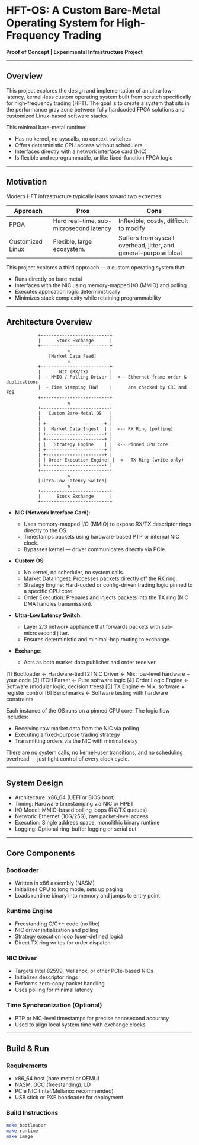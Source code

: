# HFT-OS: A Custom Bare-Metal Operating System for High-Frequency Trading

**Proof of Concept | Experimental Infrastructure Project**

---

## Overview

This project explores the design and implementation of an ultra-low-latency, kernel-less custom operating system built from scratch specifically for high-frequency trading (HFT). The goal is to create a system that sits in the performance gray zone between fully hardcoded FPGA solutions and customized Linux-based software stacks.

This minimal bare-metal runtime:
- Has no kernel, no syscalls, no context switches
- Offers deterministic CPU access without schedulers
- Interfaces directly with a network interface card (NIC)
- Is flexible and reprogrammable, unlike fixed-function FPGA logic

---

## Motivation

Modern HFT infrastructure typically leans toward two extremes:

| Approach        | Pros                                    | Cons                                                             |
|-----------------|-----------------------------------------|------------------------------------------------------------------|
| FPGA            | Hard real-time, sub-microsecond latency | Inflexible, costly, difficult to modify                          |
| Customized Linux| Flexible, large ecosystem.              | Suffers from syscall overhead, jitter, and general-purpose bloat |


This project explores a third approach — a custom operating system that:
- Runs directly on bare metal
- Interfaces with the NIC using memory-mapped I/O (MMIO) and polling
- Executes application logic deterministically
- Minimizes stack complexity while retaining programmability

---

## Architecture Overview

                +--------------------------+
                |      Stock Exchange      |
                +--------------------------+
                           ⇅
                    [Market Data Feed]
                           ⇅
                +--------------------------+
                |       NIC (RX/TX)        |
                |  - MMIO / Polling Driver |  <-- Ethernet frame order & duplications 
                |  - Time Stamping (HW)    |      are checked by CRC and FCS
                +--------------------------+
                           ⇅
                +--------------------------+
                |   Custom Bare-Metal OS   |
                |                          |
                | +----------------------+ |
                | |  Market Data Ingest  | |  <-- RX Ring (polling)
                | +----------------------+ |
                | +----------------------+ |
                | |   Strategy Engine    | |  <-- Pinned CPU core
                | +----------------------+ |
                | +----------------------+ |
                | | Order Execution Engine| |  <-- TX Ring (write-only)
                | +----------------------+ |
                +--------------------------+
                           ⇅
                [Ultra-Low Latency Switch]
                           ⇅
                +--------------------------+
                |      Stock Exchange      |
                +--------------------------+

    


- **NIC (Network Interface Card)**:
  - Uses memory-mapped I/O (MMIO) to expose RX/TX descriptor rings directly to the OS.
  - Timestamps packets using hardware-based PTP or internal NIC clock.
  - Bypasses kernel — driver communicates directly via PCIe.

- **Custom OS**:
  - No kernel, no scheduler, no system calls.
  - Market Data Ingest: Processes packets directly off the RX ring.
  - Strategy Engine: Hard-coded or config-driven trading logic pinned to a specific CPU core.
  - Order Execution: Prepares and injects packets into the TX ring (NIC DMA handles transmission).

- **Ultra-Low Latency Switch**:
  - Layer 2/3 network appliance that forwards packets with sub-microsecond jitter.
  - Ensures deterministic and minimal-hop routing to exchange.

- **Exchange**:
  - Acts as both market data publisher and order receiver.

[1] Bootloader            ← Hardware-tied
[2] NIC Driver            ← Mix: low-level hardware + your code
[3] ITCH Parser           ← Pure software logic
[4] Order Logic Engine    ← Software (modular logic, decision trees)
[5] TX Engine             ← Mix: software + register control
[6] Benchmarks            ← Software testing with hardware constraints

Each instance of the OS runs on a pinned CPU core. The logic flow includes:
- Receiving raw market data from the NIC via polling
- Executing a fixed-purpose trading strategy
- Transmitting orders via the NIC with minimal delay

There are no system calls, no kernel-user transitions, and no scheduling overhead — just tight control of every clock cycle.

---

## System Design

- Architecture: x86_64 (UEFI or BIOS boot)
- Timing: Hardware timestamping via NIC or HPET
- I/O Model: MMIO-based polling loops (RX/TX queues)
- Network: Ethernet (10G/25G), raw packet-level access
- Execution: Single address space, monolithic binary runtime
- Logging: Optional ring-buffer logging or serial out

---

## Core Components

### Bootloader
- Written in x86 assembly (NASM)
- Initializes CPU to long mode, sets up paging
- Loads runtime binary into memory and jumps to entry point

### Runtime Engine
- Freestanding C/C++ code (no libc)
- NIC driver initialization and polling
- Strategy execution loop (user-defined logic)
- Direct TX ring writes for order dispatch

### NIC Driver
- Targets Intel 82599, Mellanox, or other PCIe-based NICs
- Initializes descriptor rings
- Performs zero-copy packet handling
- Uses polling for minimal latency

### Time Synchronization (Optional)
- PTP or NIC-level timestamps for precise nanosecond accuracy
- Used to align local system time with exchange clocks

---

## Build & Run

### Requirements
- x86_64 host (bare metal or QEMU)
- NASM, GCC (freestanding), LD
- PCIe NIC (Intel/Mellanox recommended)
- USB stick or PXE bootloader for deployment

### Build Instructions

```bash
make bootloader
make runtime
make image



